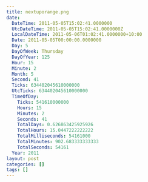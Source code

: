 ```yaml
---
title: nextuporange.png
date:
  DateTime: 2011-05-05T15:02:41.0000000
  UtcDateTime: 2011-05-05T15:02:41.0000000Z
  LocalDateTime: 2011-05-06T01:02:41.0000000+10:00
  Date: 2011-05-05T00:00:00.0000000
  Day: 5
  DayOfWeek: Thursday
  DayOfYear: 125
  Hour: 15
  Minute: 2
  Month: 5
  Second: 41
  Ticks: 634402045610000000
  UtcTicks: 634402045610000000
  TimeOfDay:
    Ticks: 541610000000
    Hours: 15
    Minutes: 2
    Seconds: 41
    TotalDays: 0.626863425925926
    TotalHours: 15.0447222222222
    TotalMilliseconds: 54161000
    TotalMinutes: 902.683333333333
    TotalSeconds: 54161
  Year: 2011
layout: post
categories: []
tags: []
---
```


